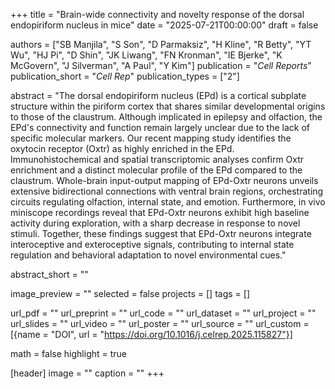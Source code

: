 +++
title = "Brain-wide connectivity and novelty response of the dorsal endopiriform nucleus in mice"
date = "2025-07-21T00:00:00"
draft = false

authors = ["SB Manjila", "S Son", "D Parmaksiz", "H Kline", "R Betty", "YT Wu", "HJ Pi", "D Shin", "JK Liwang", "FN Kronman", "IE Bjerke", "K McGovern", "J Silverman", "A Paul", "Y Kim"]
publication = "_Cell Reports_"
publication_short = "_Cell Rep_"
publication_types = ["2"]

abstract = "The dorsal endopiriform nucleus (EPd) is a cortical subplate structure within the piriform cortex that shares similar developmental origins to those of the claustrum. Although implicated in epilepsy and olfaction, the EPd's connectivity and function remain largely unclear due to the lack of specific molecular markers. Our recent mapping study identifies the oxytocin receptor (Oxtr) as highly enriched in the EPd. Immunohistochemical and spatial transcriptomic analyses confirm Oxtr enrichment and a distinct molecular profile of the EPd compared to the claustrum. Whole-brain input-output mapping of EPd-Oxtr neurons unveils extensive bidirectional connections with ventral brain regions, orchestrating circuits regulating olfaction, internal state, and emotion. Furthermore, in vivo miniscope recordings reveal that EPd-Oxtr neurons exhibit high baseline activity during exploration, with a sharp decrease in response to novel stimuli. Together, these findings suggest that EPd-Oxtr neurons integrate interoceptive and exteroceptive signals, contributing to internal state regulation and behavioral adaptation to novel environmental cues."

abstract_short = ""

image_preview = ""
selected = false
projects = []
tags = []

url_pdf = ""
url_preprint = ""
url_code = ""
url_dataset = ""
url_project = ""
url_slides = ""
url_video = ""
url_poster = ""
url_source = ""
url_custom = [{name = "DOI", url = "https://doi.org/10.1016/j.celrep.2025.115827"}]

math = false
highlight = true

[header]
image = ""
caption = ""
+++
